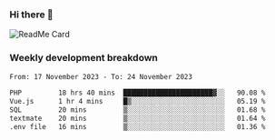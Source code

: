 ### Hi there 👋

<!--
**itzcy/itzcy** is a ✨ _special_ ✨ repository because its `README.md` (this file) appears on your GitHub profile.

Here are some ideas to get you started:

- 🔭 I’m currently working on ...
- 🌱 I’m currently learning ...
- 👯 I’m looking to collaborate on ...
- 🤔 I’m looking for help with ...
- 💬 Ask me about ...
- 📫 How to reach me: ...
- 😄 Pronouns: ...
- ⚡ Fun fact: ...
-->
![ReadMe Card](https://github-readme-stats.vercel.app/api?username=itzcy&show_icons=true&title_color=2d3198&icon_color=797cb8&text_color=24292e&bg_color=f6f8fa)

### Weekly development breakdown
<!--START_SECTION:waka-->

```txt
From: 17 November 2023 - To: 24 November 2023

PHP         18 hrs 40 mins  ██████████████████████▓░░   90.08 %
Vue.js      1 hr 4 mins     █▒░░░░░░░░░░░░░░░░░░░░░░░   05.19 %
SQL         20 mins         ▒░░░░░░░░░░░░░░░░░░░░░░░░   01.68 %
textmate    20 mins         ▒░░░░░░░░░░░░░░░░░░░░░░░░   01.64 %
.env file   16 mins         ▒░░░░░░░░░░░░░░░░░░░░░░░░   01.36 %
```

<!--END_SECTION:waka-->
